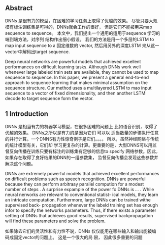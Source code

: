 ## Abstract
DNNs 是很有力的模型，在困难的学习任务上取得了优越的效果。 尽管只要大规模有标注训练集是可得的，DNNs就会工作的很好，
但是它们不能被用来map sequence to sequence。 本文中，我们提出一个通用的适用于sequence 学习的端到端方法，对序列
结构作出细小假设。 我们的方法是用一个多层的LSTM to map input sequence to a 固定维数的 vector, 然后用另外的深度LSTM
来从这一vector中解码出target sequence.

Deep neural networks are powerful models that achieved excellent performances on difficult learning tasks. 
Although DNNs work well whenever large labeled train sets are available, they cannot be used to map sequence
to sequence. In this paper, we present a general end-to-end approach to sequence learning that makes minimal 
assumption on the sequence structure. Our method uses a multilayered LSTM to mao input sequence to a vector of
fixed dimensionality, and then another LSTM decode to target sequence form the vector. 

## 1 Introduction

DNNs 是相当有力的机器学习模型，在很多困难的问题上 比如语音识别，取得了优越的效果。 DNNs之所以是有力的是因为它们 可以以
适当数量的步骤执行任意的并行计算。一个DNNS有力性惊奇例子是它们。。。。 所以，虽然神经网络与传统的统计模型有关，它们却
学习更复杂的计算。更重要的是，大型DNNS可以用监督反向传播在训练只要有标注的训练集有足够的信息to specify 网络参数。因此，
如果存在取得了良好结果的DNN的一组参数集， 监督反向传播会发现这些参数并解决这个问题。

DNNs are extremely powerful models that achieved excellent performances on difficult problems such as speech
recognition. DNNs are powerful because they can perform arbitraay parallel compution for a modest number of steps
. A surprise expample of the power fo DNNs is ... . While neural nerworks are relevant to conventional statist-
ical models, they learn an intricate computation. Furthermore, large DNNs can be trained withe supervised back-
propagation whenever the labeld training set has enough infor to specify the networks parameters. Thus, if there
exists a parameter setting of DNNs that achieves good results, supervised backpropagation will find these parameters
and solve the problem.

如果除去它们的灵活性和有力性不说，DNNs 仅仅能用在哪些输入和输出能被编码成固定vector的问题上。 这是一个很大的局
限， 因此很多重要的问题
